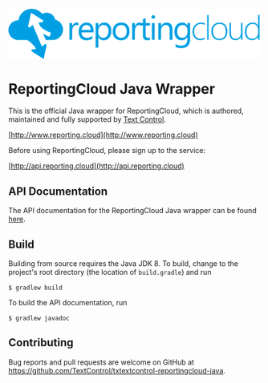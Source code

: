 ![Logo](https://raw.githubusercontent.com/TextControl/txtextcontrol-reportingcloud-java/master/resource/rc_logo_512.png)

# ReportingCloud Java Wrapper

This is the official Java wrapper for ReportingCloud, which is authored, maintained and fully supported by [Text Control](http://www.textcontrol.com).

[http://www.reporting.cloud](http://www.reporting.cloud)

Before using ReportingCloud, please sign up to the service:

[http://api.reporting.cloud](http://api.reporting.cloud)

## API Documentation

The API documentation for the ReportingCloud Java wrapper can be found [here](https://textcontrol.github.io/txtextcontrol-reportingcloud-java/).

## Build

Building from source requires the Java JDK 8. To build, change to the project's root directory (the location of `build.gradle`) and run

    $ gradlew build

To build the API documentation, run

    $ gradlew javadoc

## Contributing

Bug reports and pull requests are welcome on GitHub at https://github.com/TextControl/txtextcontrol-reportingcloud-java.